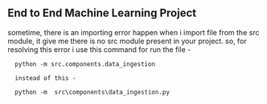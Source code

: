 ## End to End Machine Learning Project



sometime, there is an importing error happen when i import file from the src module, it give me there is no src module present in your project.
so, for resolving this error i use this command for run the file - 

      python -m src.components.data_ingestion
      
      instead of this -
    
      python -m  src\components\data_ingestion.py